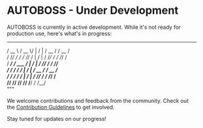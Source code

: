 # AUTOBOSS - Under Development

AUTOBOSS is currently in active development. While it's not ready for production use, here's what's in progress:

  ______      ______  __        __        ________  ________  
  /  __  \\    /  __  \\/  |      /  |      /  __   /  /  __   /  
 /  /_/ / /  /  /_/  /  |      /  |     /  /_/  /  /  /_/  /  
/    ____/  /  ___   /   |    /   |    /  /__/  /  /  /__/  
/  /          /  /   /     |  /    |  /   __  /  /   __  /  
/  /          /  /   /      | /     | /  /_/  /  /  /_/  /  
/__/          /__/  /______/  /______/  /__/    /  /__/    
"""

We welcome contributions and feedback from the community. Check out the [Contribution Guidelines](CONTRIBUTING.md) to get involved.

Stay tuned for updates on our progress!

